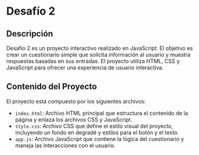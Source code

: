 # Desafío 2

## Descripción

Desafío 2 es un proyecto interactivo realizado en JavaScript. El objetivo es crear un cuestionario simple que solicita información al usuario y muestra respuestas basadas en sus entradas. El proyecto utiliza HTML, CSS y JavaScript para ofrecer una experiencia de usuario interactiva.

## Contenido del Proyecto

El proyecto está compuesto por los siguientes archivos:

- `index.html`: Archivo HTML principal que estructura el contenido de la página y enlaza los archivos CSS y JavaScript.
- `style.css`: Archivo CSS que define el estilo visual del proyecto, incluyendo un fondo en degradé y estilos para el botón y el texto.
- `app.js`: Archivo JavaScript que contiene la lógica del cuestionario y maneja las interacciones con el usuario.

